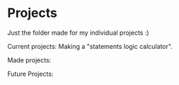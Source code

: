 # Projects
Just the folder made for my individual projects :)

Current projects:
 Making a "statements logic calculator".
 
Made projects:

Future Projects:
